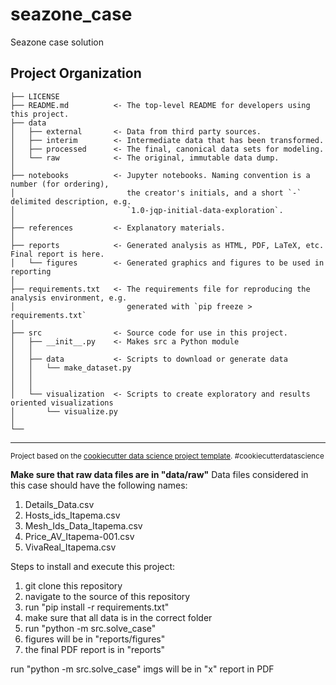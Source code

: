 seazone_case
==============================

Seazone case solution

Project Organization
------------

    ├── LICENSE
    ├── README.md          <- The top-level README for developers using this project.
    ├── data
    │   ├── external       <- Data from third party sources.
    │   ├── interim        <- Intermediate data that has been transformed.
    │   ├── processed      <- The final, canonical data sets for modeling.
    │   └── raw            <- The original, immutable data dump.
    │
    ├── notebooks          <- Jupyter notebooks. Naming convention is a number (for ordering),
    │                         the creator's initials, and a short `-` delimited description, e.g.
    │                         `1.0-jqp-initial-data-exploration`.
    │
    ├── references         <- Explanatory materials.
    │
    ├── reports            <- Generated analysis as HTML, PDF, LaTeX, etc. Final report is here.
    │   └── figures        <- Generated graphics and figures to be used in reporting
    │
    ├── requirements.txt   <- The requirements file for reproducing the analysis environment, e.g.
    │                         generated with `pip freeze > requirements.txt`
    │
    ├── src                <- Source code for use in this project.
    │   ├── __init__.py    <- Makes src a Python module
    │   │
    │   ├── data           <- Scripts to download or generate data
    │   │   └── make_dataset.py
    │   │
    │   │
    │   └── visualization  <- Scripts to create exploratory and results oriented visualizations
    │       └── visualize.py
    │
    └── 


--------

<p><small>Project based on the <a target="_blank" href="https://drivendata.github.io/cookiecutter-data-science/">cookiecutter data science project template</a>. #cookiecutterdatascience</small></p>

**Make sure that raw data files are in "data/raw"**
Data files considered in this case should have the following names:
1. Details_Data.csv
2. Hosts_ids_Itapema.csv
3. Mesh_Ids_Data_Itapema.csv
4. Price_AV_Itapema-001.csv
5. VivaReal_Itapema.csv

Steps to install and execute this project:
1. git clone this repository
2. navigate to the source of this repository
3. run "pip install -r requirements.txt"
4. make sure that all data is in the correct folder
5. run "python -m src.solve_case"
6. figures will be in "reports/figures"
7. the final PDF report is in "reports"

run "python -m src.solve_case"
imgs will be in "x"
report in PDF
